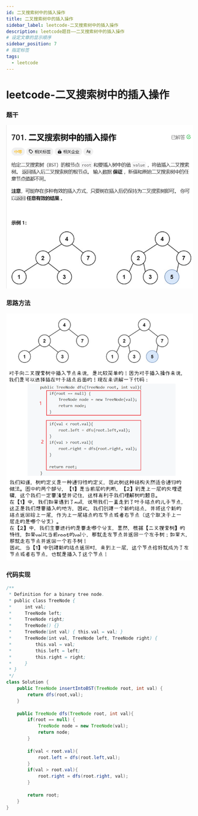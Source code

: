 ```yaml
---
id: 二叉搜索树中的插入操作
title: 二叉搜索树中的插入操作
sidebar_label: leetcode-二叉搜索树中的插入操作
description: leetcode题目——二叉搜索树中的插入操作
# 设定文章的显示顺序
sidebar_position: 7
# 指定标签
tags:
  - leetcode
---
```


# leetcode-二叉搜索树中的插入操作

### 题干

![题目描述](../../../static/leetcode-题干/二叉搜索树中的插入操作.png)

### 思路方法

![思路方法](../../../static/leetcode-思路方法/二叉搜索树中的插入操作.png)

### 代码实现

```java title="Java Code" showLineNumbers
/**
 * Definition for a binary tree node.
 * public class TreeNode {
 *     int val;
 *     TreeNode left;
 *     TreeNode right;
 *     TreeNode() {}
 *     TreeNode(int val) { this.val = val; }
 *     TreeNode(int val, TreeNode left, TreeNode right) {
 *         this.val = val;
 *         this.left = left;
 *         this.right = right;
 *     }
 * }
 */
class Solution {
    public TreeNode insertIntoBST(TreeNode root, int val) {
        return dfs(root,val);
    }

    public TreeNode dfs(TreeNode root, int val){
        if(root == null) {
            TreeNode node = new TreeNode(val);
            return node;
        }

        if(val < root.val){
            root.left = dfs(root.left,val);
        }
        if(val > root.val){
            root.right = dfs(root.right, val);
        }

        return root;
    }
}
```